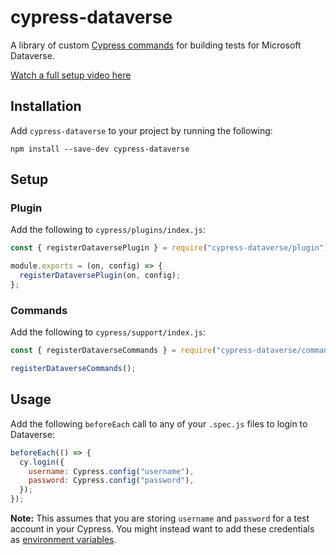 # cypress-dataverse

A library of custom [Cypress commands](https://docs.cypress.io/api/cypress-api/custom-commands) for building tests for Microsoft Dataverse.

[Watch a full setup video here](https://youtu.be/2uLXwIQeukE)

## Installation

Add `cypress-dataverse` to your project by running the following:

```
npm install --save-dev cypress-dataverse
```

## Setup

### Plugin

Add the following to `cypress/plugins/index.js`:

```js
const { registerDataversePlugin } = require("cypress-dataverse/plugin");

module.exports = (on, config) => {
  registerDataversePlugin(on, config);
};
```

### Commands

Add the following to `cypress/support/index.js`:

```js
const { registerDataverseCommands } = require("cypress-dataverse/commands");

registerDataverseCommands();
```

## Usage

Add the following `beforeEach` call to any of your `.spec.js` files to login to Dataverse:

```js
beforeEach(() => {
  cy.login({
    username: Cypress.config("username"),
    password: Cypress.config("password"),
  });
});
```

**Note:** This assumes that you are storing `username` and `password` for a test account in your Cypress. You might instead want to add these credentials as [environment variables](https://docs.cypress.io/guides/guides/environment-variables).
